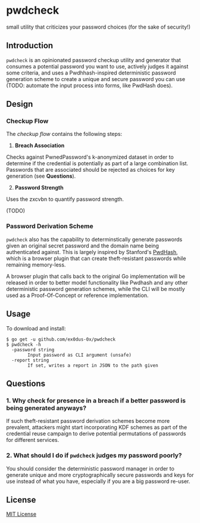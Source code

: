 # pwdcheck

small utility that criticizes your password choices (for the sake of security!)

## Introduction

`pwdcheck` is an opinionated password checkup utility and generator that consumes a potential
password you want to use, actively judges it against some criteria, and uses a Pwdhhash-inspired deterministic password generation scheme to create a unique and secure password you can use (TODO: automate the input process into forms, like PwdHash does).

## Design

### Checkup Flow

The _checkup flow_ contains the following steps:

1. __Breach Association__

Checks against PwnedPassword's k-anonymized dataset in order to determine if the credential is potentially as part of
a large combination list. Passwords that are associated should be rejected as choices for key generation (see __Questions__).

2. __Password Strength__

Uses the zxcvbn to quantify password strength.

(TODO)

### Password Derivation Scheme

`pwdcheck` also has the capability to determinstically generate passwords given an original secret password and the domain name being authenticated against. This is largely inspired by Stanford's [PwdHash](https://pwdhash.github.io/website/), which is a browser plugin that can create theft-resistant passwords while remaining memory-less.

A browser plugin that calls back to the original Go implementation will be released in order to better model functionality like Pwdhash and any other deterministic password generation schemes, while the CLI will be mostly used as a Proof-Of-Concept or reference implementation.

## Usage

To download and install:

```
$ go get -u github.com/ex0dus-0x/pwdcheck
$ pwdcheck -h
  -password string
        Input password as CLI argument (unsafe)
  -report string
        If set, writes a report in JSON to the path given
```

## Questions

### 1. Why check for presence in a breach if a better password is being generated anyways?

If such theft-resistant password derivation schemes become more prevalent, attackers might start
incorporating KDF schemes as part of the credential reuse campaign to derive potential permutations
of passwords for different services.

### 2. What should I do if `pwdcheck` judges my password poorly?

You should consider the deterministic password manager in order to generate unique and more cryptographically secure passwords and keys for use instead of what you have, especially if you are a big password re-user.

## License

[MIT License](https://codemuch.tech/license.txt)
